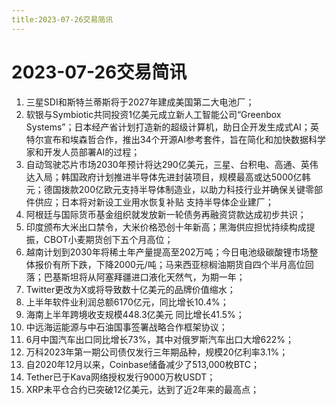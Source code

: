 ```yaml
---
title:2023-07-26交易简讯
---
```

# 2023-07-26交易简讯
1. 三星SDI和斯特兰蒂斯将于2027年建成美国第二大电池厂；
2. 软银与Symbiotic共同投资1亿美元成立新人工智能公司“Greenbox Systems”；日本经产省计划打造新的超级计算机，助日企开发生成式AI；英特尔宣布和埃森哲合作，推出34个开源AI参考套件，旨在简化和加快数据科学家和开发人员部署AI的过程；
3. 自动驾驶芯片市场2030年预计将达290亿美元，三星、台积电、高通、英伟达入局；韩国政府计划推进半导体先进封装项目，规模最高或达5000亿韩元；德国拨款200亿欧元支持半导体制造业，以助力科技行业并确保关键零部件供应；日本将对新设工业用水恢复补贴 支持半导体企业建厂；
4. 阿根廷与国际货币基金组织就发放新一轮债务再融资贷款达成初步共识；
5. 印度颁布大米出口禁令，大米价格恐创十年新高；黑海供应担忧持续构成提振，CBOT小麦期货创下五个月高位；
6. 越南计划到2030年将稀土年产量提高至202万吨；今日电池级碳酸锂市场整体报价有所下跌，下降2000元/吨；马来西亚棕榈油期货自四个半月高位回落；巴基斯坦将从阿塞拜疆进口液化天然气，为期一年；
7. Twitter更改为X或将导致数十亿美元的品牌价值缩水；
8. 上半年软件业利润总额6170亿元，同比增长10.4%；
9. 海南上半年跨境收支规模448.3亿美元 同比增长41.5%；
10. 中远海运能源与中石油国事签署战略合作框架协议；
11. 6月中国汽车出口同比增长73%，其中对俄罗斯汽车出口大增622%；
12. 万科2023年第一期公司债仅发行三年期品种，规模20亿利率3.1%；
13. 自2020年12月以来，Coinbase储备减少了513,000枚BTC；
14. Tether已于Kava网络授权发行9000万枚USDT；
15. XRP未平仓合约已突破12亿美元，达到了近2年来的最高点；